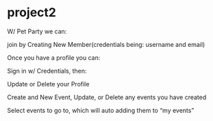 # project2

W/ Pet Party we can:

join by Creating New Member(credentials being: username and email)

Once you have a profile you can:

Sign in w/ Credentials, then:

Update or Delete your Profile

Create and New Event, Update, or Delete any events you have created

Select events to go to, which will auto adding them to “my events”

